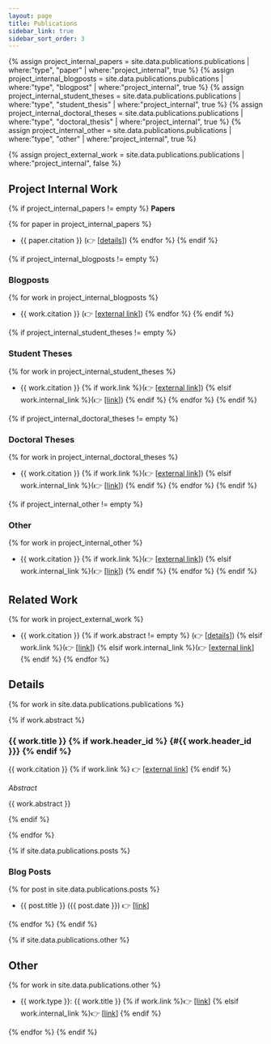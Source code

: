 ```yaml
---
layout: page
title: Publications
sidebar_link: true
sidebar_sort_order: 3
---
```


{% assign project_internal_papers = site.data.publications.publications | where:"type", "paper" | where:"project_internal", true %}
{% assign project_internal_blogposts = site.data.publications.publications | where:"type", "blogpost" | where:"project_internal", true %}
{% assign project_internal_student_theses = site.data.publications.publications | where:"type", "student_thesis" | where:"project_internal", true %}
{% assign project_internal_doctoral_theses = site.data.publications.publications | where:"type", "doctoral_thesis" | where:"project_internal", true %}
{% assign project_internal_other = site.data.publications.publications | where:"type", "other" | where:"project_internal", true %}

{% assign project_external_work = site.data.publications.publications | where:"project_internal", false %}



## Project Internal Work

{% if project_internal_papers != empty %}
**Papers**

{% for paper in project_internal_papers %}
+ {{ paper.citation }} (👉 [<a href="{{ '/publications.html#' | append: paper.header_id | relative_url }}">details</a>])
{% endfor %}
{% endif %}

{% if project_internal_blogposts != empty %}
### Blogposts

{% for work in project_internal_blogposts %}
+ {{ work.citation }} (👉 [<a href="{{ work.link }}" target="_blank">external link</a>])
{% endfor %}
{% endif %}

{% if project_internal_student_theses != empty %}
### Student Theses 

{% for work in project_internal_student_theses %}
+ {{ work.citation }} {% if work.link %}(👉 [<a href="{{ work.link }}" target="_blank">external link</a>]) {% elsif work.internal_link %}(👉 [<a href="{{ work.internal_link | relative_url }}" target="_blank">link</a>]) {% endif %}
{% endfor %}
{% endif %}

{% if project_internal_doctoral_theses != empty %}
### Doctoral Theses 

{% for work in project_internal_doctoral_theses %}
+ {{ work.citation }} {% if work.link %}(👉 [<a href="{{ work.link }}" target="_blank">external link</a>]) {% elsif work.internal_link %}(👉 [<a href="{{ work.internal_link | relative_url }}" target="_blank">link</a>]) {% endif %}
{% endfor %}
{% endif %}

{% if project_internal_other != empty %}
### Other 

{% for work in project_internal_other %}
+ {{ work.citation }} {% if work.link %}(👉 [<a href="{{ work.link }}" target="_blank">external link</a>]) {% elsif work.internal_link %}(👉 [<a href="{{ work.internal_link | relative_url }}" target="_blank">link</a>]) {% endif %}
{% endfor %}
{% endif %}

## Related Work

{% for work in project_external_work %}
+ {{ work.citation }} {% if work.abstract != empty %} (👉 [<a href="{{ '/publications.html#' | append: work.header_id | relative_url }}">details</a>]) {% elsif work.link %}(👉 [<a href="{{ work.link }}" target="_blank">link</a>]) {% elsif work.internal_link %}(👉 [<a href="{{ work.internal_link | relative_url }})" target="_blank">external link</a>] {% endif %}
{% endfor %}


## Details

{% for work in site.data.publications.publications %}


{% if work.abstract %}

### {{ work.title }} {% if work.header_id %} {#{{ work.header_id }}} {% endif %}

{{ work.citation }} {% if work.link %} 👉 [<a href="{{work.link }}" target="_blank">external link</a>] {% endif %}

*Abstract*

{{ work.abstract }}

{% endif %}

{% endfor %}





{% if site.data.publications.posts %}
### Blog Posts

{% for post in site.data.publications.posts %}

+ {{ post.title }} ({{ post.date }}) 👉 [<a href="{{ post.link }}" target="_blank">link</a>] 

{% endfor %}
{% endif %}



{% if site.data.publications.other %}
## Other
{% for work in site.data.publications.other %}

+ {{ work.type }}: {{ work.title }} {% if work.link %}👉 [<a href="{{ work.link }}" target="_blank">link</a>] {% elsif work.internal_link %}👉 [<a href="{{ work.internal_link | relative_url }}" target="_blank">link</a>]  {% endif %}

{% endfor %}
{% endif %}